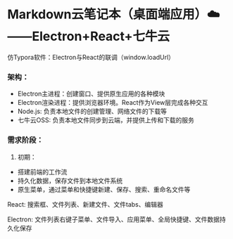 # Markdown云笔记本（桌面端应用）:cloud:——Electron+React+七牛云
仿Typora软件：Electron与React的联调（window.loadUrl）

### 架构：

- Electron主进程：创建窗口、提供原生应用的各种模块
- Electron渲染进程：提供浏览器环境。React作为View层完成各种交互
- Node.js: 负责本地文件的创建管理、网络文件的下载等
- 七牛云OSS: 负责本地文件同步到云端，并提供上传和下载的服务



### 需求阶段：

1. 初期：

- 搭建前端的工作流
- 持久化数据，保存文件到本地文件系统
- 原生菜单，通过菜单和快捷键新建、保存、搜索、重命名文件等

React: 搜索框、文件列表、新建文件、文件tabs、编辑器

Electron: 文件列表右键子菜单、文件导入、应用菜单、全局快捷键、文件数据持久化保存

